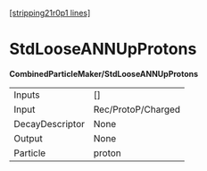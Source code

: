 [[stripping21r0p1 lines]](./stripping21r0p1-index)

# StdLooseANNUpProtons

**CombinedParticleMaker/StdLooseANNUpProtons**

|                 |                    |
|-----------------|--------------------|
| Inputs          | []               |
| Input           | Rec/ProtoP/Charged |
| DecayDescriptor | None               |
| Output          | None               |
| Particle        | proton             |
